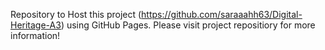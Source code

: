 Repository to Host this project (https://github.com/saraaahh63/Digital-Heritage-A3) using GitHub Pages. Please visit project repositiory for more information!
